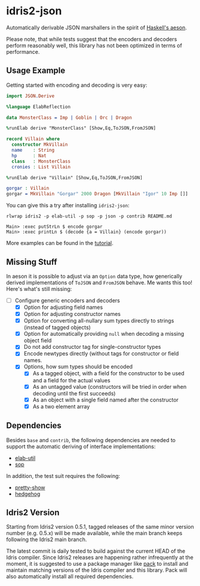 # idris2-json

Automatically derivable JSON marshallers in the spirit of
[Haskell's aeson](https://hackage.haskell.org/package/aeson).

Please note, that while tests suggest that the encoders and decoders
perform reasonably well, this library has not been optimized in
terms of performance.

## Usage Example

Getting started with encoding and decoding is very easy:

```idris
import JSON.Derive

%language ElabReflection

data MonsterClass = Imp | Goblin | Orc | Dragon

%runElab derive "MonsterClass" [Show,Eq,ToJSON,FromJSON]

record Villain where
  constructor MkVillain
  name    : String
  hp      : Nat
  class   : MonsterClass
  cronies : List Villain

%runElab derive "Villain" [Show,Eq,ToJSON,FromJSON]

gorgar : Villain
gorgar = MkVillain "Gorgar" 2000 Dragon [MkVillain "Igor" 10 Imp []]
```

You can give this a try after installing `idris2-json`:

```shell
rlwrap idris2 -p elab-util -p sop -p json -p contrib README.md

Main> :exec putStrLn $ encode gorgar
Main> :exec printLn $ (decode {a = Villain} (encode gorgar))
```

More examples can be found in the [tutorial](docs/src/Docs/Tutorial.md).

## Missing Stuff

In aeson it is possible to adjust via an `Option` data type,
how generically derived implementations of `ToJSON` and `FromJSON`
behave. Me wants this too! Here's what's still missing:

- [ ] Configure generic encoders and decoders
  - [x] Option for adjusting field names
  - [x] Option for adjusting constructor names
  - [x] Option for converting all-nullary sum types
        directly to strings (instead of tagged objects)
  - [x] Option for automatically providing `null` when
        decoding a missing object field
  - [x] Do not add constructor tag for single-constructor types
  - [x] Encode newtypes directly (without tags for constructor
        or field names.
  - [x] Options, how sum types should be encoded
    - [x] As a tagged object, with a field for the constructor to
          be used and a field for the actual values
    - [x] As an untagged value (constructors will be tried in
          order when decoding until the first succeeds)
    - [x] As an object with a single field named after the
          constructor
    - [x] As a two element array

## Dependencies

Besides `base` and `contrib`, the following dependencies are needed to
support the automatic deriving of interface implementations:

* [elab-util](https://github.com/stefan-hoeck/idris2-elab-util)
* [sop](https://github.com/stefan-hoeck/idris2-sop)

In addition, the test suit requires the following:

* [pretty-show](https://github.com/stefan-hoeck/idris2-pretty-show)
* [hedgehog](https://github.com/stefan-hoeck/idris2-hedgehog)

## Idris2 Version

Starting from Idris2 version 0.5.1, tagged releases of the same
minor version number (e.g. 0.5.x) will be made available, while the main
branch keeps following the Idris2 main branch.

The latest commit is daily tested to build against the current
HEAD of the Idris compiler. Since Idris2 releases are happening
rather infrequently at the moment, it is suggested to use
a package manager like [pack](https://github.com/stefan-hoeck/idris2-pack)
to install and maintain matching versions of the Idris compiler
and this library. Pack will also automatically install all
required dependencies.
